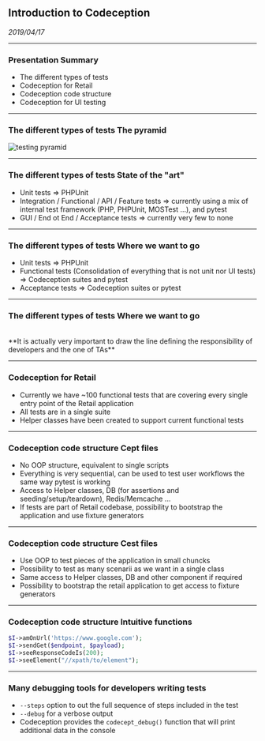 ## Introduction to Codeception

_2019/04/17_

---

### Presentation Summary

- The different types of tests
- Codeception for Retail
- Codeception code structure
- Codeception for UI testing

---

### The different types of tests   The pyramid
![testing pyramid](http://thelatestsoftwaretestingnews.co.uk/wp-content/uploads/2018/07/Screen-Shot-2018-07-04-at-10.35.26.png)

---

### The different types of tests   State of the "art"

- Unit tests => PHPUnit
- Integration / Functional / API / Feature tests => currently using a mix of internal test framework (PHP, PHPUnit, MOSTest ...), and pytest 
- GUI / End ot End / Acceptance tests => currently very few to none

---

### The different types of tests   Where we want to go

- Unit tests => PHPUnit
- Functional tests (Consolidation of everything that is not unit nor UI tests) => Codeception suites and pytest
- Acceptance tests => Codeception suites or pytest

---

### The different types of tests   Where we want to go
<br/>
**It is actually very important to draw the line defining the responsibility of developers and the one of TAs**

---

### Codeception for Retail

- Currently we have ~100 functional tests that are covering every single entry point of the Retail application
- All tests are in a single suite
- Helper classes have been created to support current functional tests

---

### Codeception code structure   Cept files

- No OOP structure, equivalent to single scripts
- Everything is very sequential, can be used to test user workflows the same way pytest is working
- Access to Helper classes, DB (for assertions and seeding/setup/teardown), Redis/Memcache ...
- If tests are part of Retail codebase, possibility to bootstrap the application and use fixture generators

---

### Codeception code structure   Cest files

- Use OOP to test pieces of the application in small chuncks
- Possibility to test as many scenarii as we want in a single class
- Same access to Helper classes, DB and other component if required
- Possibility to bootstrap the retail application to get access to fixture generators

---

### Codeception code structure   Intuitive functions

```php
$I->amOnUrl('https://www.google.com');
$I->sendGet($endpoint, $payload);
$I->seeResponseCodeIs(200);
$I->seeElement("//xpath/to/element");
```

---

### Many debugging tools for developers writing tests

- `--steps` option to out the full sequence of steps included in the test
- `--debug` for a verbose output
- Codeception provides the `codecept_debug()` function that will print additional data in the console